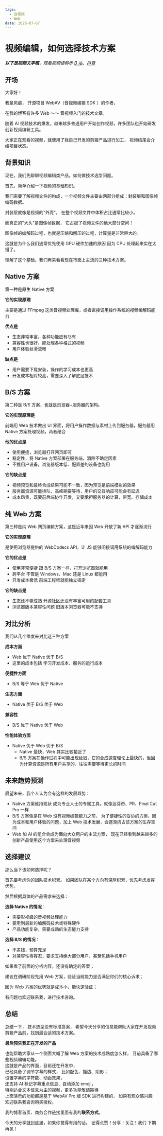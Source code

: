 ```yaml
---
tags:
  - 音视频
  - Web
date: 2025-07-07
---
```


# 视频编辑，如何选择技术方案

_**以下是视频文字稿**，观看视频请移步 [B 站](https://www.bilibili.com/video/BV17o36zdEA8/)、[抖音](https://v.douyin.com/ypvz-b2_gb4/)_

## 开场

大家好！

我是风痕， 开源项目 WebAV（音视频编辑 SDK ）的作者，

在我的博客有许多 Web ～～ 音视频入门的技术文章。

随着 AI 视频技术的爆发，越来越多普通用户开始创作视频，许多团队也开始研发创新视频编辑工具。

大家正在观看的视频，就使用了我自己开发的剪辑产品进行加工， 视频结尾会介绍项目状态。

## 背景知识

现在，我们先聊聊视频编辑类产品，如何做技术选型问题。

首先，简单介绍一下视频的基础知识。

我们需要了解视频文件的构成，一个视频文件主要由两部分组成：封装层和图像帧编码数据。

封装层就像是视频的"外壳"， 在整个视频文件中体积占比通常比较小。

而真正的"大头"是图像帧数据， 它占据了视频文件的绝大部分空间！

图像帧的编解码过程，也就是压缩和解压的过程，计算量是非常巨大的。

这就是为什么我们通常优先使用 GPU 硬件加速的原因 因为 CPU 处理起来实在太慢了。

理解了这个基础，我们再来看看现在市面上主流的三种技术方案。

## Native 方案

第一种是原生 Native 方案

**它的实现原理**

主要是通过 FFmpeg 这类音视频处理库，或者直接调用操作系统的视频编解码能力

**优点是**

- 生态非常丰富，各种功能应有尽有
- 兼容性也很好，能处理各种格式的视频
- 用户体验丝滑流畅

**缺点是**

- 用户需要下载安装，操作的学习成本也更高
- 开发成本相对较高，需要深入了解底层技术

## B/S 方案

第二种是 B/S 方案，也就是浏览器+服务器的架构。

**它的实现原理是**

前端用 Web 技术做出 UI 界面，将用户操作数据与素材上传到服务器，服务器用 Native 方案处理视频，两者结合

**他的优点是**

- 使用便捷，浏览器打开网页即可
- 稳定性，将 Native 方案部署在服务端，消除不确定因素
- 不挑用户设备，浏览器版本低、配置差的设备也能用

**它的缺点是**

- 视频预览和最终合成结果可能不一致，因为预览是前端模拟的效果
- 服务器资源可能排队，高峰期要等待，用户的交互响应可能会有延迟
- 成本昂贵，既要前后端协作开发，又要承担服务器的计算、带宽、存储成本

## 纯 Web 方案

第三种是纯 Web 网页编辑方案，这是近年来因 Web 开放了新 API 才逐渐流行

**它的实现原理**

是使用浏览器提供的 WebCodecs API，让 JS 能够间接调用系统的编解码能力

**它的优点是**

- 使用非常便捷 跟 B/S 方案一样，打开浏览器就能用
- 跨平台 不管是 Windows、Mac 还是 Linux 都能用
- 开发成本极低 前端工程师就能独立搞定

**它的缺点是**

- 生态还不够成熟 开源社区还没有丰富可用的配套工具
- 浏览器版本兼容性问题 旧版本浏览器可能不支持

## 对比分析

我们从几个维度来对比这三种方案

**成本方面**

- Web 优于 Native 优于 B/S
- 这里的成本包括 学习开发成本、服务的运行成本

**便捷性方面**

- B/S 等于 Web 优于 Native

**生态方面**

- Native 优于 B/S 优于 Web

**兼容性**

- B/S 优于 Native 优于 Web

**性能体验方面**

- Native 优于 Web 优于 B/S
  - Native 最快，Web 其实比较接近了
  - B/S 方案在操作过程中可能出现延迟，它的合成速度理论上最快的，但因为计算资源是所有用户共享的，往往需要等待更长的时间

## 未来趋势预测

展望未来，我个人认为会有这样的发展趋势：

- Native 方案维持现状 成为专业人士的专属工具，就像达芬奇、PR、Final Cut Pro 一样
- B/S 方案像是在 Web 没有视频编辑能力之前， 为了便捷性的妥协的方案，因为成本和用户体验的问题，加上 Web 技术发展，会逐渐挤占该方案的生存空间
- Web 加 AI 的组合会成为面向大众用户的主流方案， 现在已经看到越来越多的创新产品使用这个方案来处理音视频

## 选择建议

那么当下该如何选择呢？

首先要考虑你的团队技术积累。 如果团队在某个方向有深厚积累，优先考虑发挥优势。

然后根据具体的产品需求来选择：

**选择 Native 的情况**：

- 需要影视级的音视频处理能力
- 要用到最新的编解码技术或特殊硬件
- 产品功能复杂，需要成熟的生态能力支持

**选择 B/S 的情况**：

- 不差钱，预算充足
- 对兼容性零容忍，要求支持绝大部分用户，甚至包括手机用户

如果看了前面的分析内容，还没有确定的答案；

建议在调研阶段先用 Web 方案，验证当前能力是否满足你们的核心诉求；

因为 Web 方案的优势就是成本小，能快速验证；

有问题也欢迎联系我，进行技术咨询。

## 总结

总结一下， 技术选型没有标准答案， 希望今天分享的信息能帮助大家在开发视频剪辑产品前，找到最合适的技术方案。

**最后预告我正在开发的产品**

也能帮助大家从一个侧面大概了解 Web 方案的技术成熟度怎么样， 目前具备了哪些视频编辑功能。  
这就是产品的界面，目前还在开发中，  
已经具备了调节字幕的样式， 比如配色、描边、阴影；  
设置字幕的字符数、动画效果，  
还支持 AI 标记字幕重点信息、自动添加 emoji，  
特别适合文本信息为主的视频，更多功能敬请期待  
上面演示的功能都是基于 WebAV Pro 版 SDK 进行构建的， 如果有观众感兴趣 欢迎联系我咨询购买授权。

我的博客首页、商务合作链接里面有我的**联系方式**。

今天的分享就到这里，如果你觉得有用的话， 记得点赞！分享！关注！我们 下期再见！
